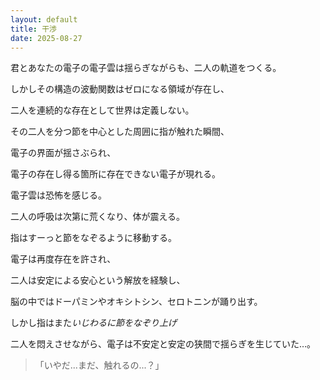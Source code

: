 ```yaml
---
layout: default
title: 干渉
date: 2025-08-27
---
```


君とあなたの電子の電子雲は揺らぎながらも、二人の軌道をつくる。

しかしその構造の波動関数はゼロになる領域が存在し、

二人を連続的な存在として世界は定義しない。

その二人を分つ節を中心とした周囲に指が触れた瞬間、

電子の界面が揺さぶられ、

電子の存在し得る箇所に存在できない電子が現れる。

電子雲は恐怖を感じる。

二人の呼吸は次第に荒くなり、体が震える。

指はすーっと節をなぞるように移動する。

電子は再度存在を許され、

二人は安定による安心という解放を経験し、

脳の中ではドーパミンやオキシトシン、セロトニンが踊り出す。

しかし指はまた<em>いじわるに節をなぞり上げ</em>

二人を悶えさせながら、電子は不安定と安定の狭間で揺らぎを生じていた…。

> 「いやだ...まだ、触れるの...？」

